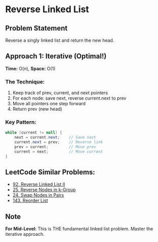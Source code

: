 # Reverse Linked List

## Problem Statement
Reverse a singly linked list and return the new head.

## Approach 1: Iterative (Optimal!)
**Time:** O(n), **Space:** O(1)

### The Technique:
1. Keep track of prev, current, and next pointers
2. For each node: save next, reverse current.next to prev
3. Move all pointers one step forward
4. Return prev (new head)

### Key Pattern:
```java
while (current != null) {
    next = current.next;    // Save next
    current.next = prev;    // Reverse link
    prev = current;         // Move prev
    current = next;         // Move current
}
```

## LeetCode Similar Problems:
- [92. Reverse Linked List II](https://leetcode.com/problems/reverse-linked-list-ii/)
- [25. Reverse Nodes in k-Group](https://leetcode.com/problems/reverse-nodes-in-k-group/)
- [24. Swap Nodes in Pairs](https://leetcode.com/problems/swap-nodes-in-pairs/)
- [143. Reorder List](https://leetcode.com/problems/reorder-list/)

## Note
**For Mid-Level:** This is THE fundamental linked list problem. Master the iterative approach. 